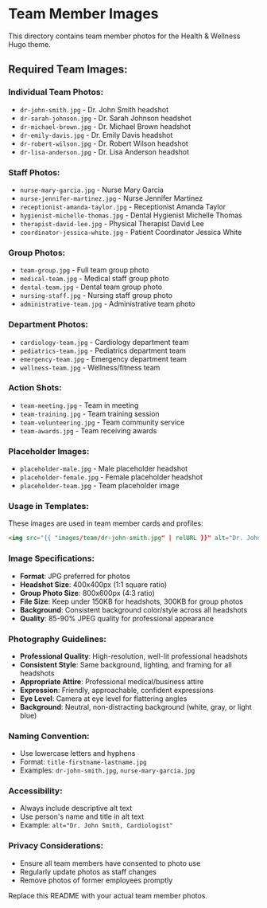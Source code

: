 # Team Member Images

This directory contains team member photos for the Health & Wellness Hugo theme.

## Required Team Images:

### Individual Team Photos:
- `dr-john-smith.jpg` - Dr. John Smith headshot
- `dr-sarah-johnson.jpg` - Dr. Sarah Johnson headshot
- `dr-michael-brown.jpg` - Dr. Michael Brown headshot
- `dr-emily-davis.jpg` - Dr. Emily Davis headshot
- `dr-robert-wilson.jpg` - Dr. Robert Wilson headshot
- `dr-lisa-anderson.jpg` - Dr. Lisa Anderson headshot

### Staff Photos:
- `nurse-mary-garcia.jpg` - Nurse Mary Garcia
- `nurse-jennifer-martinez.jpg` - Nurse Jennifer Martinez
- `receptionist-amanda-taylor.jpg` - Receptionist Amanda Taylor
- `hygienist-michelle-thomas.jpg` - Dental Hygienist Michelle Thomas
- `therapist-david-lee.jpg` - Physical Therapist David Lee
- `coordinator-jessica-white.jpg` - Patient Coordinator Jessica White

### Group Photos:
- `team-group.jpg` - Full team group photo
- `medical-team.jpg` - Medical staff group photo
- `dental-team.jpg` - Dental team group photo
- `nursing-staff.jpg` - Nursing staff group photo
- `administrative-team.jpg` - Administrative team photo

### Department Photos:
- `cardiology-team.jpg` - Cardiology department team
- `pediatrics-team.jpg` - Pediatrics department team
- `emergency-team.jpg` - Emergency department team
- `wellness-team.jpg` - Wellness/fitness team

### Action Shots:
- `team-meeting.jpg` - Team in meeting
- `team-training.jpg` - Team training session
- `team-volunteering.jpg` - Team community service
- `team-awards.jpg` - Team receiving awards

### Placeholder Images:
- `placeholder-male.jpg` - Male placeholder headshot
- `placeholder-female.jpg` - Female placeholder headshot
- `placeholder-team.jpg` - Team placeholder image

### Usage in Templates:
These images are used in team member cards and profiles:
```html
<img src="{{ "images/team/dr-john-smith.jpg" | relURL }}" alt="Dr. John Smith" class="team-photo">
```

### Image Specifications:
- **Format**: JPG preferred for photos
- **Headshot Size**: 400x400px (1:1 square ratio)
- **Group Photo Size**: 800x600px (4:3 ratio)
- **File Size**: Keep under 150KB for headshots, 300KB for group photos
- **Background**: Consistent background color/style across all headshots
- **Quality**: 85-90% JPEG quality for professional appearance

### Photography Guidelines:
- **Professional Quality**: High-resolution, well-lit professional headshots
- **Consistent Style**: Same background, lighting, and framing for all headshots
- **Appropriate Attire**: Professional medical/business attire
- **Expression**: Friendly, approachable, confident expressions
- **Eye Level**: Camera at eye level for flattering angles
- **Background**: Neutral, non-distracting background (white, gray, or light blue)

### Naming Convention:
- Use lowercase letters and hyphens
- Format: `title-firstname-lastname.jpg`
- Examples: `dr-john-smith.jpg`, `nurse-mary-garcia.jpg`

### Accessibility:
- Always include descriptive alt text
- Use person's name and title in alt text
- Example: `alt="Dr. John Smith, Cardiologist"`

### Privacy Considerations:
- Ensure all team members have consented to photo use
- Regularly update photos as staff changes
- Remove photos of former employees promptly

Replace this README with your actual team member photos.
